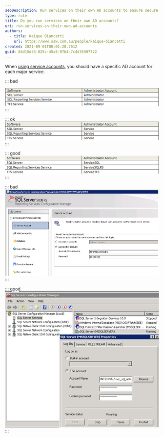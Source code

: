```yaml
---
seoDescription: Run services on their own AD accounts to ensure secure and organized management of your network's identity.
type: rule
title: Do you run services on their own AD accounts?
uri: run-services-on-their-own-ad-accounts
authors:
  - title: Kaique Biancatti
    url: https://www.ssw.com.au/people/kaique-biancatti
created: 2021-09-01T00:01:28.761Z
guid: 84d15d33-025c-45a8-97b4-7c4d35907722
---
```


When [using service accounts](/do-you-use-service-accounts), you should have a specific AD account for each major service.

<!--endintro-->

::: bad

![Figure: Bad example - Using the default Administrator account](defaultadministrationaccount.jpeg)
:::

::: ok
![Figure: Better example - At least don't use the Administrator account, create a new account](createnewaccount.jpeg)
:::

::: good
![Figure: Best example - A specific AD account for each major server](specificadaccount.jpeg)
:::

::: bad
![Figure: Bad example - Using the network admin's name](networkadminname.jpeg)
:::

::: good
![Figure: Good example - A specific SQL Server account being used (Suggestion: Make the text box wider and link to the one in 'Services')](sqlserveraccount.jpeg)
:::
